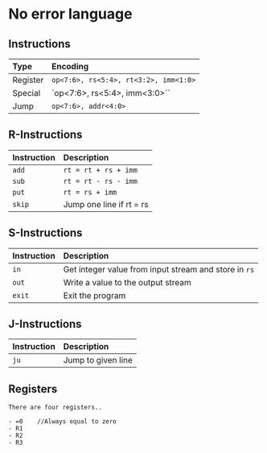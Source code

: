 # No error language

## Instructions

| **Type** | **Encoding** |
|:---------|:-------------|
| Register | `op<7:6>, rs<5:4>, rt<3:2>, imm<1:0>` |
| Special  | `op<7:6>, rs<5:4>, imm<3:0>`` |
| Jump     | `op<7:6>, addr<4:0>` |


## R-Instructions

| **Instruction** | **Description** |
|:----------------|:----------------|
| `add`           | `rt = rt + rs + imm` |
| `sub`           | `rt = rt - rs - imm`  |
| `put`           | `rt = rs + imm` |           //behövs ej
| `skip`          | Jump one line if rt = rs|

## S-Instructions

| **Instruction** | **Description** |
|:----------------|:----------------|
| `in`             | Get integer value from input stream and store in `rs`|
| `out`             | Write a value to the output stream|
| `exit`             | Exit the program |

## J-Instructions

| **Instruction** | **Description** |
|:----------------|:----------------|
| `ju`             | Jump to given line|



## Registers

    There are four registers..

    - =0    //Always equal to zero
    - R1    
    - R2                                    
    - R3